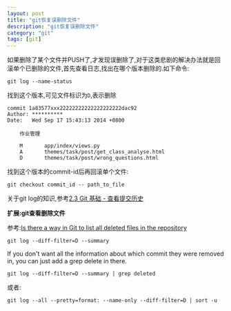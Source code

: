 ```yaml
---
layout: post
title: "git恢复误删除文件"
description: "git恢复误删除文件"
category: "git"
tags: [git]
---
```


<p>如果删除了某个文件并PUSH了,才发现误删除了,对于这类悲剧的解决办法就是回滚单个已删除的文件,首先查看日志,找出在哪个版本删除的.如下命令:</p>

<pre><code>git log --name-status
</code></pre>

<p>找到这个版本,可见文件标识为<code>D</code>,表示删除</p>

<pre><code>commit 1a83577xxx22222222222222222222dac92
Author: **********
Date:   Wed Sep 17 15:43:13 2014 +0800

    作业管理

    M       app/index/views.py
    A       themes/task/post/get_class_analyse.html
    D       themes/task/post/wrong_questions.html
</code></pre>

<p>找到这个版本的commit-id后再回滚单个文件:</p>

<pre><code>git checkout commit_id -- path_to_file
</code></pre>

<p>关于git log的知识,参考<a href="http://git-scm.com/book/zh/Git-%E5%9F%BA%E7%A1%80-%E6%9F%A5%E7%9C%8B%E6%8F%90%E4%BA%A4%E5%8E%86%E5%8F%B2">2.3 Git 基础 - 查看提交历史</a></p>

<p><strong>扩展:git查看删除文件</strong></p>

<p>参考:<a href="http://stackoverflow.com/questions/6017987/is-there-a-way-in-git-to-list-all-deleted-files-in-the-repository">Is there a way in Git to list all deleted files in the repository</a></p>

<pre><code>git log --diff-filter=D --summary
</code></pre>

<p>If you don't want all the information about which commit they were removed in, you can just add a grep delete in there.</p>

<pre><code>git log --diff-filter=D --summary | grep deleted
</code></pre>

<p>或者:</p>

<pre><code>git log --all --pretty=format: --name-only --diff-filter=D | sort -u
</code></pre>
